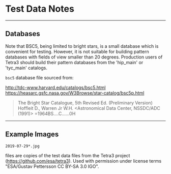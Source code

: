 # Test Data Notes


---

## Databases

Note that BSC5, being limited to bright stars, is a small database which is convenient for testing. 
However, it is not suitable for building pattern databases with fields of view smaller than 20 degrees. 
Production users of Tetra3 should build their pattern databases from the 'hip_main' or 'tyc_main' catalogs.

`bsc5` database file sourced from:

http://tdc-www.harvard.edu/catalogs/bsc5.html
https://heasarc.gsfc.nasa.gov/W3Browse/star-catalog/bsc5p.html

> The Bright Star Catalogue,  5th Revised Ed. (Preliminary Version)
>     Hoffleit D., Warren Jr W.H.
>     <Astronomical Data Center, NSSDC/ADC (1991)>
>     =1964BS....C......0H

---

## Example Images

`2019-07-29*.jpg`

files are copies of the test data files from the Tetra3
project (https://github.com/esa/tetra3). Used with permission under license
terms "ESA/Gustav Pettersson CC BY-SA 3.0 IGO".

